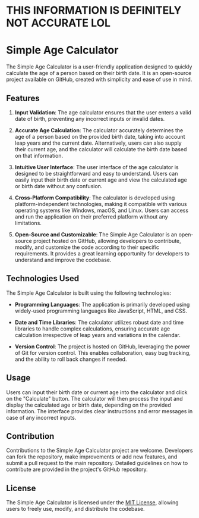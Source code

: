 # THIS INFORMATION IS DEFINITELY NOT ACCURATE LOL

# Simple Age Calculator

The Simple Age Calculator is a user-friendly application designed to quickly calculate the age of a person based on their birth date. It is an open-source project available on GitHub, created with simplicity and ease of use in mind.

## Features

1. **Input Validation**: The age calculator ensures that the user enters a valid date of birth, preventing any incorrect inputs or invalid dates.

2. **Accurate Age Calculation**: The calculator accurately determines the age of a person based on the provided birth date, taking into account leap years and the current date. Alternatively, users can also supply their current age, and the calculator will calculate the birth date based on that information.

3. **Intuitive User Interface**: The user interface of the age calculator is designed to be straightforward and easy to understand. Users can easily input their birth date or current age and view the calculated age or birth date without any confusion.

4. **Cross-Platform Compatibility**: The calculator is developed using platform-independent technologies, making it compatible with various operating systems like Windows, macOS, and Linux. Users can access and run the application on their preferred platform without any limitations.

5. **Open-Source and Customizable**: The Simple Age Calculator is an open-source project hosted on GitHub, allowing developers to contribute, modify, and customize the code according to their specific requirements. It provides a great learning opportunity for developers to understand and improve the codebase.

## Technologies Used

The Simple Age Calculator is built using the following technologies:

- **Programming Languages**: The application is primarily developed using widely-used programming languages like JavaScript, HTML, and CSS.

- **Date and Time Libraries**: The calculator utilizes robust date and time libraries to handle complex calculations, ensuring accurate age calculation irrespective of leap years and variations in the calendar.

- **Version Control**: The project is hosted on GitHub, leveraging the power of Git for version control. This enables collaboration, easy bug tracking, and the ability to roll back changes if needed.

## Usage

Users can input their birth date or current age into the calculator and click on the "Calculate" button. The calculator will then process the input and display the calculated age or birth date, depending on the provided information. The interface provides clear instructions and error messages in case of any incorrect inputs.

## Contribution

Contributions to the Simple Age Calculator project are welcome. Developers can fork the repository, make improvements or add new features, and submit a pull request to the main repository. Detailed guidelines on how to contribute are provided in the project's GitHub repository.

## License

The Simple Age Calculator is licensed under the [MIT License](https://opensource.org/licenses/MIT), allowing users to freely use, modify, and distribute the codebase.
